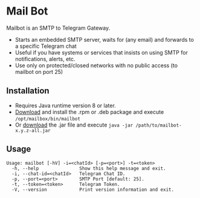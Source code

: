 # Mail Bot

Mailbot is an SMTP to Telegram Gateway.

- Starts an embedded SMTP server, waits for (any email) and forwards to a specific Telegram chat
- Useful if you have systems or services that insists on using SMTP for notifications, alerts, etc.
- Use only on protected/closed networks with no public access (to mailbot on port 25)

## Installation

- Requires Java runtime version 8 or later.
- [Download](https://github.com/mnellemann/mailbot/releases) and install the .rpm or .deb package and execute ```/opt/mailbox/bin/mailbot```
- Or [download](https://github.com/mnellemann/mailbot/releases) the .jar file and execute ```java -jar /path/to/mailbot-x.y.z-all.jar```

## Usage

```shell
Usage: mailbot [-hV] -i=<chatId> [-p=<port>] -t=<token>
  -h, --help               Show this help message and exit.
  -i, --chat-id=<chatId>   Telegram Chat ID.
  -p, --port=<port>        SMTP Port [default: 25].
  -t, --token=<token>      Telegram Token.
  -V, --version            Print version information and exit.
```
